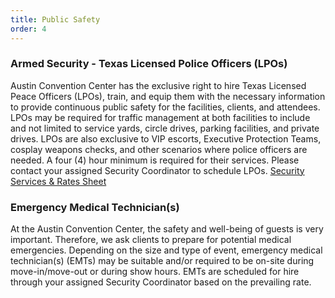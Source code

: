 ```yaml
---
title: Public Safety
order: 4
---
```


### Armed Security - Texas Licensed Police Officers (LPOs)

Austin Convention Center has the exclusive right to hire Texas Licensed Peace Officers (LPOs), train, and equip them with the necessary information to provide continuous public safety for the facilities, clients, and attendees. LPOs may be required for traffic management at both facilities to include and not limited to service yards, circle drives, parking facilities, and private drives. LPOs are also exclusive to VIP escorts, Executive Protection Teams, cosplay weapons checks, and other scenarios where police officers are needed. A four (4) hour minimum is required for their services. Please contact your assigned Security Coordinator to schedule LPOs. [Security Services & Rates Sheet](https://assets.ctfassets.net/xv1q576gx3e5/qJfwXPLttR6DvaJMfJNCv/82fe777e776300f5f9b16aaa5a8f1092/Security_Rate_Sheet_2020.pdf)

### Emergency Medical Technician(s)

At the Austin Convention Center, the safety and well-being of guests is very important. Therefore, we ask clients to prepare for potential medical emergencies. Depending on the size and type of event, emergency medical technician(s) (EMTs) may be suitable and/or required to be on-site during move-in/move-out or during show hours. EMTs are scheduled for hire through your assigned Security Coordinator based on the prevailing rate.
